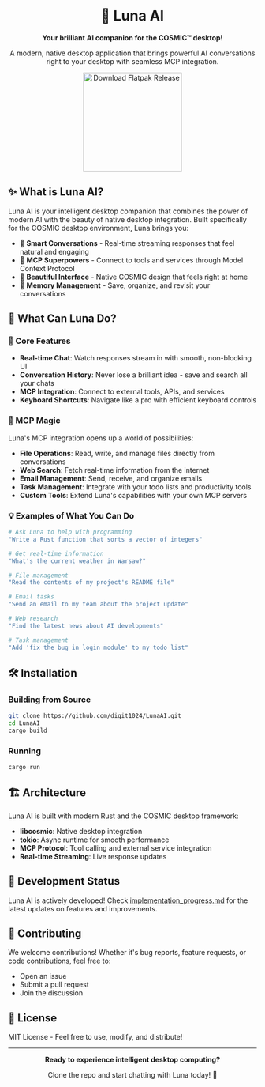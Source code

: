 <div align="center">
  <br>
  <h1>🚀 Luna AI</h1>

  <p><strong>Your brilliant AI companion for the COSMIC™ desktop!</strong></p>
  
  <p>A modern, native desktop application that brings powerful AI conversations right to your desktop with seamless MCP integration.</p>

  <a href='https://github.com/digit1024/LunaAI/releases'>
    <img width='200' alt='Download Flatpak Release' src='https://img.shields.io/badge/Download-Flatpak%20Release-blue?style=for-the-badge&logo=flatpak&logoColor=white'/>
  </a>
</div>

## ✨ What is Luna AI?

Luna AI is your intelligent desktop companion that combines the power of modern AI with the beauty of native desktop integration. Built specifically for the COSMIC desktop environment, Luna brings you:

- 🤖 **Smart Conversations** - Real-time streaming responses that feel natural and engaging
- 🔧 **MCP Superpowers** - Connect to tools and services through Model Context Protocol
- 🎨 **Beautiful Interface** - Native COSMIC design that feels right at home
- 💾 **Memory Management** - Save, organize, and revisit your conversations

## 🚀 What Can Luna Do?

### 🎯 Core Features
- **Real-time Chat**: Watch responses stream in with smooth, non-blocking UI
- **Conversation History**: Never lose a brilliant idea - save and search all your chats
- **MCP Integration**: Connect to external tools, APIs, and services
- **Keyboard Shortcuts**: Navigate like a pro with efficient keyboard controls

### 🔧 MCP Magic
Luna's MCP integration opens up a world of possibilities:
- **File Operations**: Read, write, and manage files directly from conversations
- **Web Search**: Fetch real-time information from the internet
- **Email Management**: Send, receive, and organize emails
- **Task Management**: Integrate with your todo lists and productivity tools
- **Custom Tools**: Extend Luna's capabilities with your own MCP servers

### 💡 Examples of What You Can Do

```bash
# Ask Luna to help with programming
"Write a Rust function that sorts a vector of integers"

# Get real-time information
"What's the current weather in Warsaw?"

# File management
"Read the contents of my project's README file"

# Email tasks
"Send an email to my team about the project update"

# Web research
"Find the latest news about AI developments"

# Task management
"Add 'fix the bug in login module' to my todo list"
```

## 🛠️ Installation

### Building from Source
```bash
git clone https://github.com/digit1024/LunaAI.git
cd LunaAI
cargo build
```

### Running
```bash
cargo run
```

## 🏗️ Architecture

Luna AI is built with modern Rust and the COSMIC desktop framework:

- **libcosmic**: Native desktop integration
- **tokio**: Async runtime for smooth performance
- **MCP Protocol**: Tool calling and external service integration
- **Real-time Streaming**: Live response updates

## 🎯 Development Status

Luna AI is actively developed! Check [implementation_progress.md](implementation_progress.md) for the latest updates on features and improvements.

## 🤝 Contributing

We welcome contributions! Whether it's bug reports, feature requests, or code contributions, feel free to:
- Open an issue
- Submit a pull request
- Join the discussion

## 📄 License

MIT License - Feel free to use, modify, and distribute!

---

<div align="center">
  <p><strong>Ready to experience intelligent desktop computing?</strong></p>
  <p>Clone the repo and start chatting with Luna today! 🚀</p>
</div>